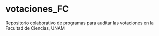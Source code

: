# votaciones_FC
Repositorio colaborativo de programas para auditar las votaciones en la Facultad de Ciencias, UNAM
